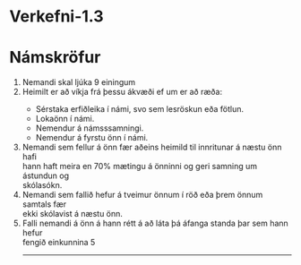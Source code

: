 # Verkefni-1.3
<!DOCTYPE html>
<html>
        <meta charset=“utf-8" /> 
    <head><h1><strong>Námskröfur</strong></h1></head>
    <body>
        <ol>
    <li>Nemandi skal ljúka 9 einingum<br>
    <li>Heimilt er að víkja frá þessu ákvæði ef um er að ræða:</li>
    </li>
             </body>
                   <ul>
                        <li>Sérstaka erfiðleika í námi, svo sem lesröskun eða fötlun.</li>
                        <li> Lokaönn í námi.</li>
                        <li>Nemendur á námsssamningi.</li>
                        <li>Nemendur á fyrstu önn í námi.</li>
                 </ul>
             </body>
        <li>Nemandi sem fellur á önn fær aðeins heimild til innritunar á næstu önn hafi<br>
        hann haft meira en 70% mætingu á önninni og geri samning um ástundun og<br> 
        skólasókn.</li>
        <li> Nemandi sem fallið hefur á tveimur önnum í röð eða þrem önnum samtals fær<br>
        ekki skólavist á næstu önn.</li>
       <li>Falli nemandi á önn á hann rétt á að láta þá áfanga standa þar sem hann hefur<br>
        fengið einkunnina 5</li>
        <hr>
